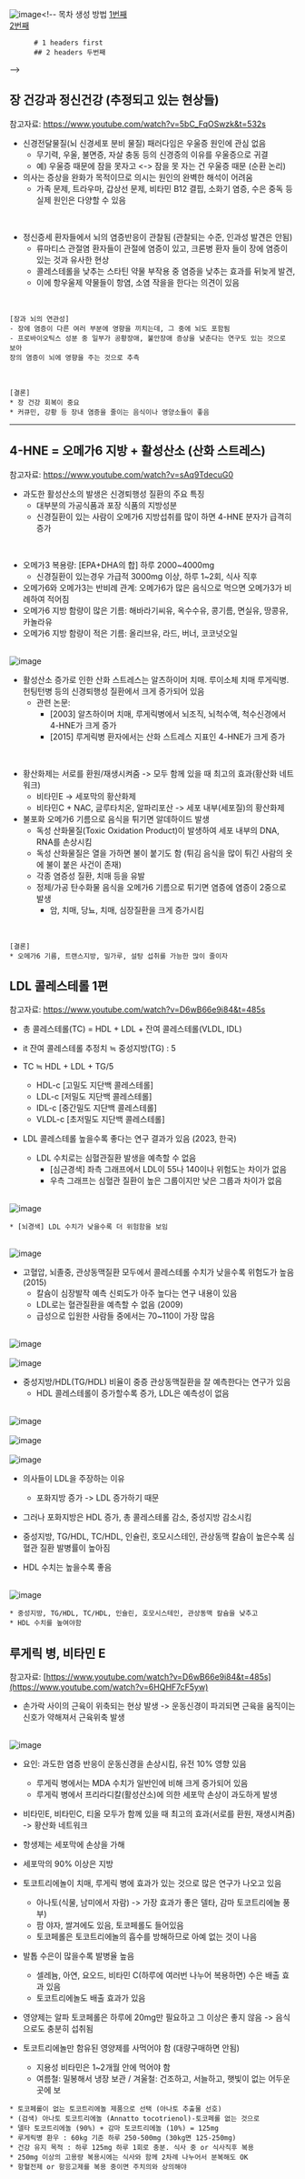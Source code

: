 ![image](https://github.com/southiota/intestinal_health/assets/76077650/e90548d2-c53f-4161-b82d-9aa2df09acb4)<!-- 목차 생성 방법
          [1번째](#1-headers-first)  
          [2번째](#2-headers-두번째)  
          
          # 1 headers first
          ## 2 headers 두번째
-->

<!-- 글자 서식
          *single asterisks 이텔릭체*  
          _single underscores 이텔릭체_  
          
          **double asterisks 볼드체**  
          __double underscores 볼드체__  
          
          ***tripple underscores 볼드+이텔릭체***  
          ___tripple underscores 볼드+이텔릭체___  
          
          ~~cancelline 취소선~~  
          **~~bold cancelline 볼드+취소선~~**  
          <u>underline - 밑줄</u>
-->

<!-- 글자색 및 하이라이트
          <mark>형광펜</mark>  
          <span style="color:red">빨간</span>  
          <span style="color:blue">파란</span>  
          <span style="color:green">초록</span>  
          <span style="color:yellow">노란</span>  
          <span style="color:purple">보라</span>
-->

<!-- 테이블
          값 | 의미 | 기본값
          ---|:---:|---:
          `static` | 유형(기준) 없음 / 배치 불가 | `static`
          `relative` | 요소 **자신** 기준으로 배치 |
          `absolute` | 위치 상 **_부모_(조상)요소** 기준으로 배치 |
          `fixed` | **브라우저 창** 기준으로 배치 |
          
          
          A (기본 왼쪽 정렬) | B (가운데 정렬) | C (오른쪽 정렬)
          ---|:---:|---:
          `1` | 가나다라 | abc
          `2` | 가나다라마 | abcd
          `3` | 가나다라마바 | abcde
          `4` | 가나다라마바사 | abcdef
-->


<!-- 본문 -->

## 장 건강과 정신건강 (추정되고 있는 현상들)
참고자료: https://www.youtube.com/watch?v=5bC_FqOSwzk&t=532s
* 신경전달물질(뇌 신경세포 분비 물질) 패러다임은 우울증 원인에 관심 없음
  * 무기력, 우울, 불면증, 자살 충동 등의 신경증의 이유를 우울증으로 귀결
  * 예) 우울증 때문에 잠을 못자고 <-> 잠을 못 자는 건 우울증 때문 (순환 논리)
* 의사는 증상을 완화가 목적이므로 의시는 원인의 완벽한 해석이 어려움
  * 가족 문제, 트라우마, 갑상선 문제, 비타민 B12 결핍, 소화기 염증, 수은 중독 등 실제 원인은 다양할 수 있음

<br>

* 정신증세 환자들에서 뇌의 염증반응이 관찰됨 (관찰되는 수준, 인과성 발견은 안됨)
  * 류마티스 관절염 환자들이 관절에 염증이 있고, 크론병 환자 들이 장에 염증이 있는 것과 유사한 현상
  * 콜레스테롤을 낮추는 스타틴 약물 부작용 중 염증을 낮추는 효과를 뒤늦게 발견,
  * 이에 항우울제 약물들이 항염, 소염 작을을 한다는 의견이 있음
    
<br>

```
[장과 뇌의 연관성]
- 장에 염증이 다른 여러 부분에 영향을 끼치는데, 그 중에 뇌도 포함됨
- 프로바이오틱스 성분 중 일부가 공황장애, 불안장애 증상을 낮춘다는 연구도 있는 것으로 보아
장의 염증이 뇌에 영향을 주는 것으로 추측
```

<br>

```
[결론]
* 장 건강 회복이 중요
* 커큐민, 강황 등 장내 염증을 줄이는 음식이나 영양소들이 좋음
```

---

## 4-HNE = 오메가6 지방 + 활성산소 (산화 스트레스)
참고자료: https://www.youtube.com/watch?v=sAq9TdecuG0
* 과도한 활성산소의 발생은 신경퇴행성 질환의 주요 특징
   * 대부분의 가공식품과 포장 식품의 지방성분
   * 신경질환이 있는 사람이 오메가6 지방섭취를 많이 하면 4-HNE 분자가 급격히 증가

<br>

* 오메가3 복용량: [EPA+DHA의 합] 하루 2000~4000mg
  * 신경질환이 있는경우 가급적 3000mg 이상, 하루 1~2회, 식사 직후
* 오메가6와 오메가3는 반비례 관계: 오메가6가 많은 음식으로 먹으면 오메가3가 비례하여 적어짐
* 오메가6 지방 함량이 많은 기름: 해바라기씨유, 옥수수유, 콩기름, 면실유, 땅콩유, 카놀라유
* 오메가6 지방 함량이 적은 기름: 올리브유, 라드, 버너, 코코넛오일

<br> ![image](https://github.com/southiota/intestinal_health/assets/76077650/9456514f-f20b-4c0c-bed8-008398e677af) <br>

* 활성산소 증가로 인한 산화 스트레스는 알츠하이머 치매. 루이소체 치매 루게릭병. 헌팅턴병 등의 신경퇴행성 질환에서 크게 증가되어 있음
  * 관련 논문:
    * [2003] 알츠하이머 치매, 루게릭병에서 뇌조직, 뇌척수액, 척수신경에서 4-HNE가 크게 증가
    * [2015] 루게릭병 환자에서는 산화 스트레스 지표인 4-HNE가 크게 증가

<br>

* 황산화제는 서로를 환원/재생시켜줌 -> 모두 함께 있을 때 최고의 효과(황산화 네트워크)
  * 비타민E -> 세포막의 황산화제
  * 비타민C + NAC, 글루타치온, 알파리포산 -> 세포 내부(세포질)의 황산화제
* 불포화 오메가6 기름으로 음식을 튀기면 알데하이드 발생
  * 독성 산화물질(Toxic Oxidation Product)이 발생하여 세포 내부의 DNA, RNA를 손상시킴
  * 독성 산화물질은 열을 가하면 불이 붙기도 함 (튀김 음식을 많이 튀긴 사람의 옷에 불이 붙은 사건이 존재)
  * 각종 염증성 질환, 치매 등을 유발
  * 정제/가공 탄수화물 음식을 오메가6 기름으로 튀기면 염증에 염증이 2중으로 발생
    * 암, 치매, 당뇨, 치매, 심장질환을 크게 증가시킴

<br>

```
[결론]
* 오메가6 기름, 트랜스지방, 밀가루, 설탕 섭취를 가능한 많이 줄이자
```



<!-- ----------------------------------------------------섹션 구분---------------------------------------------------- -->
## LDL 콜레스테롤 1편
참고자료: https://www.youtube.com/watch?v=D6wB66e9i84&t=485s
* 총 콜레스테롤(TC) = HDL + LDL + 잔여 콜레스테롤(VLDL, IDL)
* it 잔여 콜레스테롤 추정치 ≒ 중성지방(TG) : 5
* TC ≒ HDL + LDL + TG/5
  * HDL-c [고밀도 지단백 콜레스테롤] 
  * LDL-c [저밀도 지단백 콜레스테롤] 
  * IDL-c [중간밀도 지단백 콜레스테롤] 
  * VLDL-c [초저밀도 지단백 콜레스테롤]
 
* LDL 콜레스테롤 높을수록 좋다는 연구 결과가 있음 (2023, 한국)
  * LDL 수치로는 심혈관질환 발생을 예측할 수 없음
    * [심근경색] 좌측 그래프에서 LDL이 55나 140이나 위험도는 차이가 없음
    * 우측 그래프는 심혈관 질환이 높은 그룹이지만 낮은 그룹과 차이가 없음


<br> ![image](https://github.com/southiota/intestinal_health/assets/76077650/1e917a9c-6f96-4151-a3d5-aed9743c739e) <br>

    * [뇌경색] LDL 수치가 낮을수록 더 위험함을 보임
    
<br> ![image](https://github.com/southiota/intestinal_health/assets/76077650/5e03a4a4-311e-4e25-b69b-df470377b481) <br>

* 고혈압, 뇌졸중, 관상동맥질환 모두에서 콜레스테롤 수치가 낮을수록 위험도가 높음 (2015)
  * 칼슘이 심장발작 예측 신뢰도가 아주 높다는 연구 내용이 있음
  * LDL로는 혈관질환을 예측할 수 없음 (2009)
  * 급성으로 입원한 사람들 중에서는 70~110이 가장 많음

<br> ![image](https://github.com/southiota/intestinal_health/assets/76077650/e6f9873e-d597-4c9b-ab4e-d54753d7e7f4) <br>
<br> ![image](https://github.com/southiota/intestinal_health/assets/76077650/d9a32c82-dd00-46e4-ae17-72174f1a6e33) <br>

* 중성지방/HDL(TG/HDL) 비율이 중증 관상동맥질환을 잘 예측한다는 연구가 있음
  * HDL 콜레스테롤이 증가할수록 증가, LDL은 예측성이 없음

<br> ![image](https://github.com/southiota/intestinal_health/assets/76077650/305035a8-7544-4800-9aae-305d773323aa) <br>
<br> ![image](https://github.com/southiota/intestinal_health/assets/76077650/e0be5be7-5ccc-407f-818d-ac521ffc5eec) <br>
<br> ![image](https://github.com/southiota/intestinal_health/assets/76077650/2abd887f-dcf6-452b-a423-560f26d7f3a4) <br>

* 의사들이 LDL을 주장하는 이유
  * 포화지방 증가 -> LDL 증가하기 때문
* 그러나 포화지방은 HDL 증가, 총 콜레스테롤 감소, 중성지방 감소시킴

* 중성지방, TG/HDL, TC/HDL, 인슐린, 호모시스테인, 관상동맥 칼슘이 높은수록 심혈관 질환 발병률이 높아짐
* HDL 수치는 높을수록 좋음

<br> ![image](https://github.com/southiota/intestinal_health/assets/76077650/bd65fa70-dde6-488e-b0c7-49002a7552b9) <br>

```
* 중성지방, TG/HDL, TC/HDL, 인슐린, 호모시스테인, 관상동맥 칼슘을 낮추고
* HDL 수치를 높여야함
```



<!-- 20230903 작성 ----------------------------------------------------섹션 구분---------------------------------------------------- -->
## 루게릭 병, 비타민 E
참고자료: [https://www.youtube.com/watch?v=D6wB66e9i84&t=485s](https://www.youtube.com/watch?v=6HQHF7cF5yw)
* 손가락 사이의 근육이 위축되는 현상 발생 -> 운동신경이 파괴되면 근육을 움직이는 신호가 약해져서 근육위축 발생

<br> ![image](https://github.com/southiota/intestinal_health/assets/76077650/b789ff38-0ab4-4a83-b280-c6f28909cc29) <br> 

* 요인: 과도한 염증 반응이 운동신경을 손상시킴, 유전 10% 영향 있음
  * 루게릭 병에서는 MDA 수치가 일반인에 비해 크게 증가되어 있음
  * 루게릭 병에서 프리라디칼(활성산소)에 의한 세포막 손상이 과도하게 발생

* 비타민E, 비타민C, 티올 모두가 함께 있을 때 최고의 효과(서로를 환원, 재생시켜줌) -> 황산화 네트워크
* 항생제는 세포막에 손상을 가해 
* 세포막의 90% 이상은 지방

* 토코트리에놀이 치매, 루게릭 병에 효과가 있는 것으로 많은 연구가 나오고 있음
  * 아나토(식물, 남미에서 자람) -> 가장 효과가 좋은 델타, 감마 토코트리에놀 풍부)
  * 팜 야자, 쌀겨에도 있음, 토코페롤도 들어있음
  * 토코페롤은 토코트리에놀의 흡수를 방해하므로 아예 없는 것이 나음

* 발톱 수은이 많을수록 발병율 높음
  * 셀레늄, 아연, 요오드, 비타민 C(하루에 여러번 나누어 복용하면) 수은 배출 효과 있음
  * 토코트리에놀도 배출 효과가 있음

* 영양제는 알파 토코페롤은 하루에 20mg만 필요하고 그 이상은 좋지 않음 -> 음식으로도 충분히 섭취됨
* 토코트리에놀만 함유된 영양제를 사먹어야 함 (대량구매하면 안됨)
  * 지용성 비타민은 1~2개월 안에 먹어야 함
  * 여름철: 밀봉해서 냉장 보관 / 겨울철: 건조하고, 서늘하고, 햇빛이 없는 어두운 곳에 보


```
* 토코페롤이 없는 토코트리에놀 제품으로 선택 (아나토 추출물 선호) 
* (검색) 아나토 토코트리에놀 (Annatto tocotrienol)-토코페롤 없는 것으로 
* 델타 토코트리에놀 (90%) + 감마 토코트리에놀 (10%) = 125mg 
* 루게릭병 환우 : 60kg 기준 하루 250-500mg (30kg면 125-250mg) 
* 건강 유지 목적 : 하루 125mg 하루 1회로 충분. 식사 중 or 식사직후 복용 
* 250mg 이상의 고용량 복용시에는 식사와 함께 2차례 나누어서 분복해도 OK
* 항혈전제 or 항응고제를 복용 중이면 주치의와 상의해야 
```


<!-- ---------------------------------------------------- 정리 안된 내용 ----------------------------------------------------
# 1. 장 건강
장이 안좋은 사람한테 좋은 영양소 부티르산 (버터 & 저항성 전분) 녹차, MCT 오일. 코코넛 오일 오메가3, 비타민D3/K2. 코엔자임Q10. 폴리페놀, 콜라겐. 아연, 유산균. 초유. 베르베린

폴리페놀 산화손상

[프리라디칼] 최소화. 신경성장인자 분비 ↑
녹차[Green tea] : EGCG 함유. 강력한 항산화물질. 3잔 정도
레드 와인[Red wine] : 레스베라트롤 함유. 즐기는 정도로만 조금씩 마시자
강황[Turmeric] : 커큐민 함유
다크 초콜렛 : 카카오 함량 80% 이상을 선택 [90% 이상이면 더 좋다]
퀘르세틴[Quercetin] : 양파에 많이 있다. 블루베리. 블랙베리. 크랜베리. 라스베리 등 베리류. 올리브 열매. 올리브유(EVOO) 브로콜리 아티초크. 시금치 등 녹색 채소 [설포라판].
아보카도 베르베린[Berberin]:매자나무 매자나무 껍질. Goldenseal. 황백나무 껍질 등에 들어있음
폴리페놀 용법 총정리 [성인 60kg 기준] - 산화손상을 줄이고 장을 치유

녹차 : EGCG 함유. 하루 1-3잔. 너무 많이 마시진 말자. 즐기는 정도로
브로콜리 등 십자화과 녹색채소 : 설포라판 함유. 음식으로 충분히 섭취해도 좋다
강황 : Theracurmin 30-90mg 하루 1-2회 (총 30-180mg). 식사 직후 복용
퀘르세틴 : 브로멜라인(bromelain)이 함께 들어있는 제품이 좋다. 식사 30분전 or 공복 퀘르세틴 800-1000mg 하루 2회 (총 1600-2000mg) 브로멜라인 80-160mg 하루 2회
베르베린 : 공복시 혹은 식전 30분. 500mg 하루 3회 (총 1500mg) [참고]
초유 : Colostrum. 500-2000mg. 하루 1-2회 (총 500-4000mg). 공복시 [주의] 저체중. 신기능·간기능저하
환자 : 주치의와 상의후 용량 결정. 알러지 있으면 피해야
건강에 좋은 채소 & 폴리페놀 풍부한 음식 유기농 & 녹색 채소를 주로 즐긴다 브로콜리. 청경채. 양배추. 방울양배추. 배추. 김치. 사우어크라우트 상추. 셀러리. 근대. 루꼴라. 물냉이. 콜라드. 콜라비. 케일. 겨잣잎 마늘. 파. 쪽파. 양파. 무. 당근. 치커리. 버섯. 시금치. 아스파라거스 김. 켈프 등 해조류도 OK 장이 안좋거나 채소 섭취시 장트러블 있으면 이들을 충분히 익혀서 먹는다 폴리페놀 : 위의 채소. 블루베리. 올리브. 녹차. 레드와인. 카카오80% 이상 다크초콜릿

장에 무리를 줄 수 있는 채소 및 음식 [렉틴 함량이 높음]

씨앗 채소 : 호박 애호박. 늙은호박. 가지류 [토마토. 감자. 가지. 후추]. 오이. 피망. 멜론 구기자. 해바라기씨. 치아씨. 호박씨. 여주. 도토리. 주키니 호박 콩과류 [완두콩. 땅콩. 강낭콩. 대두. 렌틸콩. 캐슈너트] 를 피하는 것이 좋다 압력솥으로 푹 찐 삶은 완두콩. 에다마메 가능. 발효시킨 낫또나 된장은 OK
-->

